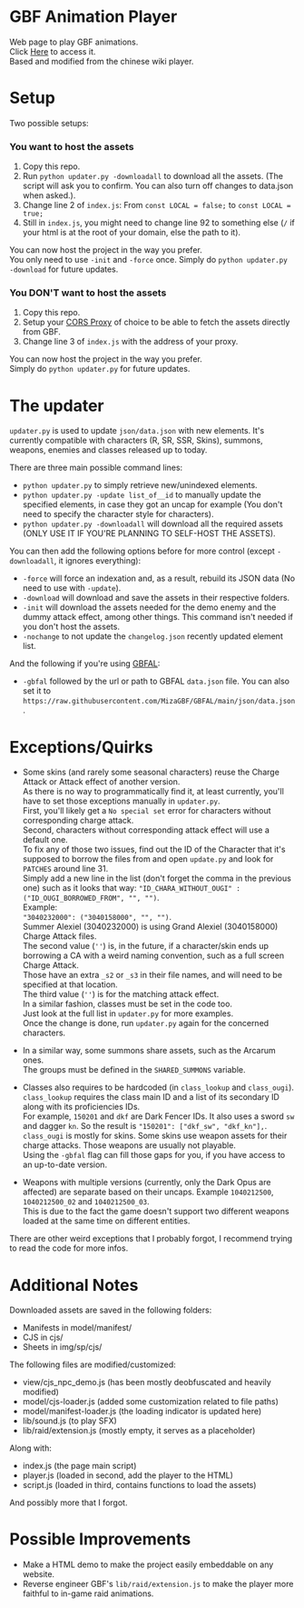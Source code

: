 # GBF Animation Player  
Web page to play GBF animations.  
Click [Here](https://mizagbf.github.io/GBFAP) to access it.  
Based and modified from the chinese wiki player.  
  
# Setup  
Two possible setups:  
  
### You want to host the assets  
1. Copy this repo.  
2. Run `python updater.py -downloadall` to download all the assets. (The script will ask you to confirm. You can also turn off changes to data.json when asked.).  
3. Change line 2 of `index.js`: From `const LOCAL = false;` to `const LOCAL = true;`  
4. Still in `index.js`, you might need to change line 92 to something else (`/` if your html is at the root of your domain, else the path to it).  
  
You can now host the project in the way you prefer.  
You only need to use `-init` and `-force` once. Simply do `python updater.py -download` for future updates.  
  
### You DON'T want to host the assets  
1. Copy this repo.  
2. Setup your [CORS Proxy](https://github.com/Rob--W/cors-anywhere) of choice to be able to fetch the assets directly from GBF.  
3. Change line 3 of `index.js` with the address of your proxy.  
  
You can now host the project in the way you prefer.  
Simply do `python updater.py` for future updates.  
  
# The updater  
`updater.py` is used to update `json/data.json` with new elements.
It's currently compatible with characters (R, SR, SSR, Skins), summons, weapons, enemies and classes released up to today.  
  
There are three main possible command lines:
* `python updater.py` to simply retrieve new/unindexed elements.  
* `python updater.py -update list_of__id` to manually update the specified elements, in case they got an uncap for example (You don't need to specify the character style for characters).  
* `python updater.py -downloadall` will download all the required assets (ONLY USE IT IF YOU'RE PLANNING TO SELF-HOST THE ASSETS).  
  
You can then add the following options before for more control (except `-downloadall`, it ignores everything):
* `-force` will force an indexation and, as a result, rebuild its JSON data (No need to use with `-update`).  
* `-download` will download and save the assets in their respective folders.  
* `-init` will download the assets needed for the demo enemy and the dummy attack effect, among other things. This command isn't needed if you don't host the assets.  
* `-nochange` to not update the `changelog.json` recently updated element list.  
  
And the following if you're using [GBFAL](https://github.com/MizaGBF/GBFAL):
* `-gbfal` followed by the url or path to GBFAL `data.json` file. You can also set it to `https://raw.githubusercontent.com/MizaGBF/GBFAL/main/json/data.json`.  

  
# Exceptions/Quirks  
* Some skins (and rarely some seasonal characters) reuse the Charge Attack or Attack effect of another version.  
As there is no way to programmatically find it, at least currently, you'll have to set those exceptions manually in `updater.py`.  
First, you'll likely get a `No special set` error for characters without corresponding charge attack.  
Second, characters without corresponding attack effect will use a default one.  
To fix any of those two issues, find out the ID of the Character that it's supposed to borrow the files from and open `update.py` and look for `PATCHES` around line 31.  
Simply add a new line in the list (don't forget the comma in the previous one) such as it looks that way:
`"ID_CHARA_WITHOUT_OUGI" : ("ID_OUGI_BORROWED_FROM", "", "")`.  
Example:  
`"3040232000": ("3040158000", "", "")`.  
Summer Alexiel (3040232000) is using Grand Alexiel (3040158000) Charge Attack files.  
The second value (`''`) is, in the future, if a character/skin ends up borrowing a CA with a weird naming convention, such as a full screen Charge Attack.  
Those have an extra `_s2` or `_s3` in their file names, and will need to be specified at that location.  
The third value (`''`) is for the matching attack effect.  
In a similar fashion, classes must be set in the code too.  
Just look at the full list in `updater.py` for more examples.  
Once the change is done, run `updater.py` again for the concerned characters.  
  
* In a similar way, some summons share assets, such as the Arcarum ones.  
The groups must be defined in the `SHARED_SUMMONS` variable.  
  
* Classes also requires to be hardcoded (in `class_lookup` and `class_ougi`).  
`class_lookup` requires the class main ID and a list of its secondary ID along with its proficiencies IDs.  
For example, `150201` and `dkf` are Dark Fencer IDs. It also uses a sword `sw` and dagger `kn`. So the result is `"150201": ["dkf_sw", "dkf_kn"],`.  
`class_ougi` is mostly for skins. Some skins use weapon assets for their charge attacks. Those weapons are usually not playable.  
Using the `-gbfal` flag can fill those gaps for you, if you have access to an up-to-date version.  
  
* Weapons with multiple versions (currently, only the Dark Opus are affected) are separate based on their uncaps. Example `1040212500`, `1040212500_02` and `1040212500_03`.  
This is due to the fact the game doesn't support two different weapons loaded at the same time on different entities.  
  
There are other weird exceptions that I probably forgot, I recommend trying to read the code for more infos.  
  
# Additional Notes  
Downloaded assets are saved in the following folders:  
* Manifests in model/manifest/
* CJS in cjs/
* Sheets in img/sp/cjs/
  
The following files are modified/customized:  
* view/cjs_npc_demo.js (has been mostly deobfuscated and heavily modified)  
* model/cjs-loader.js (added some customization related to file paths)  
* model/manifest-loader.js (the loading indicator is updated here)  
* lib/sound.js (to play SFX)  
* lib/raid/extension.js (mostly empty, it serves as a placeholder)  
  
Along with:  
* index.js (the page main script)  
* player.js (loaded in second, add the player to the HTML)  
* script.js (loaded in third, contains functions to load the assets)  
  
And possibly more that I forgot.  
  
# Possible Improvements  
* Make a HTML demo to make the project easily embeddable on any website.  
* Reverse engineer GBF's `lib/raid/extension.js` to make the player more faithful to in-game raid animations.  
  
